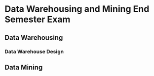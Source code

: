 # Data Warehousing and Mining End Semester Exam

## Data Warehousing

### Data Warehouse Design


## Data Mining

